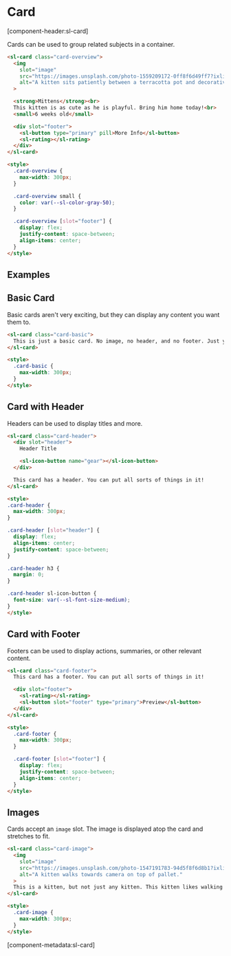 # Card

[component-header:sl-card]

Cards can be used to group related subjects in a container.

```html preview
<sl-card class="card-overview">
  <img 
    slot="image" 
    src="https://images.unsplash.com/photo-1559209172-0ff8f6d49ff7?ixlib=rb-1.2.1&ixid=eyJhcHBfaWQiOjEyMDd9&auto=format&fit=crop&w=500&q=80" 
    alt="A kitten sits patiently between a terracotta pot and decorative grasses."
  >

  <strong>Mittens</strong><br>
  This kitten is as cute as he is playful. Bring him home today!<br>
  <small>6 weeks old</small>

  <div slot="footer">
    <sl-button type="primary" pill>More Info</sl-button>
    <sl-rating></sl-rating>
  </div>
</sl-card>

<style>
  .card-overview {
    max-width: 300px;
  }

  .card-overview small {
    color: var(--sl-color-gray-50);
  }

  .card-overview [slot="footer"] {
    display: flex; 
    justify-content: space-between; 
    align-items: center;
  }
</style>
```

## Examples

## Basic Card

Basic cards aren't very exciting, but they can display any content you want them to.

```html preview
<sl-card class="card-basic">
  This is just a basic card. No image, no header, and no footer. Just your content.
</sl-card>

<style>
  .card-basic {
    max-width: 300px;
  }
</style>
```

## Card with Header

Headers can be used to display titles and more.

```html preview
<sl-card class="card-header">
  <div slot="header">
    Header Title

    <sl-icon-button name="gear"></sl-icon-button>
  </div>

  This card has a header. You can put all sorts of things in it!
</sl-card>

<style>
.card-header {
  max-width: 300px;
}

.card-header [slot="header"] {
  display: flex; 
  align-items: center; 
  justify-content: space-between;
}

.card-header h3 {
  margin: 0;
}

.card-header sl-icon-button {
  font-size: var(--sl-font-size-medium);
}
</style>
```

## Card with Footer

Footers can be used to display actions, summaries, or other relevant content.

```html preview
<sl-card class="card-footer">
  This card has a footer. You can put all sorts of things in it!

  <div slot="footer">
    <sl-rating></sl-rating>
    <sl-button slot="footer" type="primary">Preview</sl-button>
  </div>
</sl-card>

<style>
  .card-footer {
    max-width: 300px;
  }

  .card-footer [slot="footer"] {
    display: flex; 
    justify-content: space-between; 
    align-items: center;
  }
</style>
```

## Images

Cards accept an `image` slot. The image is displayed atop the card and stretches to fit.

```html preview
<sl-card class="card-image">
  <img 
    slot="image" 
    src="https://images.unsplash.com/photo-1547191783-94d5f8f6d8b1?ixlib=rb-1.2.1&ixid=eyJhcHBfaWQiOjEyMDd9&auto=format&fit=crop&w=400&q=80" 
    alt="A kitten walks towards camera on top of pallet."
  >
  This is a kitten, but not just any kitten. This kitten likes walking along pallets.
</sl-card>

<style>
  .card-image {
    max-width: 300px;
  }
</style>
```

[component-metadata:sl-card]
